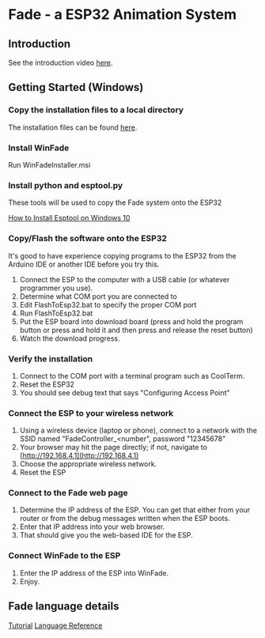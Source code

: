 # Fade - a ESP32 Animation System
## Introduction

See the introduction video [here](https://www.youtube.com/watch?v=-CXQz1x2k9o).

## Getting Started (Windows)

### Copy the installation files to a local directory

The installation files can be found [here](https://github.com/ericgu/Fade/tree/master/InstallFiles).

### Install WinFade
Run WinFadeInstaller.msi

### Install python and esptool.py

These tools will be used to copy the Fade system onto the ESP32

[How to Install Esptool on Windows 10](https://cyberblogspot.com/how-to-install-esptool-on-windows-10/)

### Copy/Flash the software onto the ESP32

It's good to have experience copying programs to the ESP32 from the Arduino IDE or another IDE before you try this. 

1. Connect the ESP to the computer with a USB cable (or whatever programmer you use).
2. Determine what COM port you are connected to
3. Edit FlashToEsp32.bat to specify the proper COM port
4. Run FlashToEsp32.bat
5. Put the ESP board into download board (press and hold the program button or press and hold it and then press and release the reset button)
6. Watch the download progress. 

### Verify the installation

1. Connect to the COM port with a terminal program such as CoolTerm.
2. Reset the ESP32
3. You should see debug text that says "Configuring Access Point"

### Connect the ESP to your wireless network

1. Using a wireless device (laptop or phone), connect to a network with the SSID named "FadeController_<number", password "12345678"
2. Your browser may hit the page directly; if not, navigate to [http://192.168.4.1](http://192.168.4.1)
3. Choose the appropriate wireless network. 
4. Reset the ESP

### Connect to the Fade web page

1. Determine the IP address of the ESP. You can get that either from your router or from the debug messages written when the ESP boots.
2. Enter that IP address into your web browser.
3. That should give you the web-based IDE for the ESP. 

### Connect WinFade to the ESP

1. Enter the IP address of the ESP into WinFade.
2. Enjoy.

## Fade language details

[Tutorial](https://rawcdn.githack.com/ericgu/Fade/26681499a88c3c0935cea77f8de56b3fef22759a/docs/FadeLanguageTutorial.html)
[Language Reference](https://rawcdn.githack.com/ericgu/Fade/26681499a88c3c0935cea77f8de56b3fef22759a/docs/FadeLanguageReference.html)



